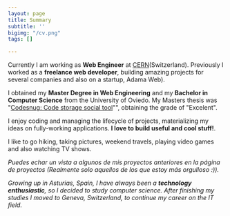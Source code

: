 ```yaml
---
layout: page
title: Summary
subtitle: ''
bigimg: "/cv.png"
tags: []

---
```

<i class="fa fa-briefcase"></i>

Currently I am working as **Web Engineer** at [CERN](https://home.cern/ "European Organization for Nuclear Research")(Switzerland). Previously I worked as a **freelance web developer**, building amazing projects for several companies and also on a startup, Adama Web).

<i class="fa fa-graduation-cap"></i>   I obtained my **Master Degree in Web Engineering** and my **Bachelor in Computer Science** from the University of Oviedo. My Masters thesis was "[Codesnug: Code storage social tool](https://goo.gl/bcvkrw "Codesnug: Code storage social tool")"", obtaining the grade of "Excelent".

<i class="fa fa-code"></i>   I enjoy coding and managing the lifecycle of projects, materializing my ideas on fully-working applications. **I love to build useful and cool stuff!**.

<i class="fa fa-heart"></i>   I like to go hiking, taking pictures, weekend travels, playing video games and also watching TV shows.

<i class="fa fa-file-text-o">   Puedes echar un vista a algunos de mis proyectos anteriores en la página de proyectos (Realmente solo aquellos de los que estoy más orgulloso :)).

<i class="fa fa-globe"></i>   Growing up in Asturias, Spain, I have always been a **technology enthusiastic**, so I decided to study computer science. After finishing my studies I moved to Geneva, Switzerland, to continue my career on the IT field.